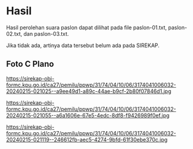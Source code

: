# Hasil

Hasil perolehan suara paslon dapat dilihat pada file paslon-01.txt, paslon-02.txt, dan paslon-03.txt.

Jika tidak ada, artinya data tersebut belum ada pada SIREKAP.

## Foto C Plano

https://sirekap-obj-formc.kpu.go.id/ca27/pemilu/ppwp/31/74/04/10/06/3174041006032-20240215-021025--a9ee49d1-a89c-44ae-b9cf-2b80f07846d1.jpg

https://sirekap-obj-formc.kpu.go.id/ca27/pemilu/ppwp/31/74/04/10/06/3174041006032-20240215-021055--a6a1606e-67e5-4edc-8df8-f9426989f0ef.jpg

https://sirekap-obj-formc.kpu.go.id/ca27/pemilu/ppwp/31/74/04/10/06/3174041006032-20240215-021119--246612fb-aec5-4274-9bfd-61f30ebe370c.jpg

